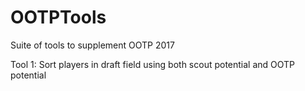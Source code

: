 # OOTPTools
Suite of tools to supplement OOTP 2017

Tool 1: Sort players in draft field using both scout potential and OOTP potential
